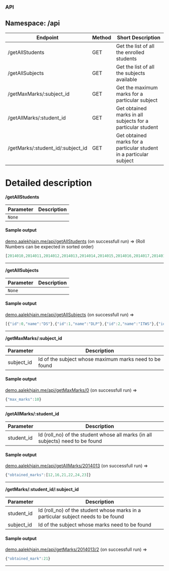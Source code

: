 ### API

## Namespace: /api

| Endpoint | Method | Short Description |
|---|---|----|
| /getAllStudents | GET | Get the list of all the enrolled students |
| /getAllSubjects | GET | Get the list of all the subjects available |
| /getMaxMarks/:subject_id | GET | Get the maximum marks for a particular subject |
| /getAllMarks/:student_id | GET | Get obtained marks in all subjects for a particular student |
| /getMarks/:student_id/:subject_id | GET | Get obtained marks for a particular student in a particular subject |


# Detailed description

**/getAllStudents**

| Parameter | Description |
|---|---|
| `None` |  |

#### Sample output

[demo.aalekhjain.me/api/getAllStudents](demo.aalekhjain.me/api/getAllStudents) (on successfull run) =>
(Roll Numbers can be expected in sorted order)
```javascript
[2014010,2014011,2014012,2014013,2014014,2014015,2014016,2014017,2014018,2014019]
```

---

**/getAllSubjects**

| Parameter | Description |
|---|---|
| `None` | <Description> |

#### Sample output

[demo.aalekhjain.me/api/getAllSubjects](demo.aalekhjain.me/api/getAllSubjects) (on successfull run) =>
```javascript
[{"id":0,"name":"DS"},{"id":1,"name":"DLP"},{"id":2,"name":"ITWS"},{"id":3,"name":"SE"},{"id":4,"name":"BEC"},{"id":5,"name":"ES"}]
```

---

**/getMaxMarks/:subject_id**

| Parameter | Description |
|---|---|
| subject_id | Id of the subject whose maximum marks need to be found |

#### Sample output

[demo.aalekhjain.me/api/getMaxMarks/0](demo.aalekhjain.me/api/getMaxMarks/0) (on successfull run) =>
```javascript
{"max_marks":10}
```

---

**/getAllMarks/:student_id**

| Parameter | Description |
|---|---|
| student_id | Id (roll_no) of the student whose all marks (in all subjects) need to be found |

#### Sample output

[demo.aalekhjain.me/api/getAllMarks/2014013](demo.aalekhjain.me/api/getAllMarks/2014013) (on successfull run) =>
```javascript
{"obtained_marks":[12,16,21,22,24,23]}
```

---

**/getMarks/:student_id/:subject_id**

| Parameter | Description |
|---|---|
| student_id | Id (roll_no) of the student whose marks in a particular subject needs to be found |
| subject_id | Id of the subject whose marks need to be found |

#### Sample output

[demo.aalekhjain.me/api/getMarks/2014013/2](demo.aalekhjain.me/api/getMarks/2014013/2) (on successfull run) =>
```javascript
{"obtained_mark":21}
```

---
